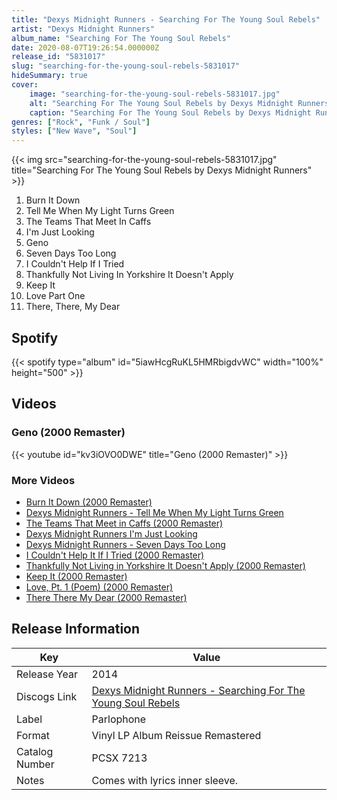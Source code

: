 ```yaml
---
title: "Dexys Midnight Runners - Searching For The Young Soul Rebels"
artist: "Dexys Midnight Runners"
album_name: "Searching For The Young Soul Rebels"
date: 2020-08-07T19:26:54.000000Z
release_id: "5831017"
slug: "searching-for-the-young-soul-rebels-5831017"
hideSummary: true
cover:
    image: "searching-for-the-young-soul-rebels-5831017.jpg"
    alt: "Searching For The Young Soul Rebels by Dexys Midnight Runners"
    caption: "Searching For The Young Soul Rebels by Dexys Midnight Runners"
genres: ["Rock", "Funk / Soul"]
styles: ["New Wave", "Soul"]
---
```


{{< img src="searching-for-the-young-soul-rebels-5831017.jpg" title="Searching For The Young Soul Rebels by Dexys Midnight Runners" >}}

<!-- section break -->

1. Burn It Down
2. Tell Me When My Light Turns Green
3. The Teams That Meet In Caffs
4. I'm Just Looking
5. Geno
6. Seven Days Too Long
7. I Couldn't Help If I Tried
8. Thankfully Not Living In Yorkshire It Doesn't Apply
9. Keep It
10. Love Part One
11. There, There, My Dear

<!-- section break -->


## Spotify
{{< spotify type="album" id="5iawHcgRuKL5HMRbigdvWC" width="100%" height="500" >}}



## Videos
### Geno (2000 Remaster)
{{< youtube id="kv3iOVO0DWE" title="Geno (2000 Remaster)" >}}<br>

### More Videos

- [Burn It Down (2000 Remaster)](https://www.youtube.com/watch?v=IV6WFnLUl10)
- [Dexys Midnight Runners     -    Tell Me When My Light Turns Green](https://www.youtube.com/watch?v=5mYxZUJt4xc)
- [The Teams That Meet in Caffs (2000 Remaster)](https://www.youtube.com/watch?v=JUp2m6kzn_0)
- [Dexys Midnight Runners I'm Just Looking](https://www.youtube.com/watch?v=ohhwKf2xQwg)
- [Dexys Midnight Runners - Seven Days Too Long](https://www.youtube.com/watch?v=9yfZMEFt4j4)
- [I Couldn't Help It If I Tried (2000 Remaster)](https://www.youtube.com/watch?v=1bl7iiJ3pc0)
- [Thankfully Not Living in Yorkshire It Doesn't Apply (2000 Remaster)](https://www.youtube.com/watch?v=PJqz2QpK1QE)
- [Keep It (2000 Remaster)](https://www.youtube.com/watch?v=0KKsgU0zQOY)
- [Love, Pt. 1 (Poem) (2000 Remaster)](https://www.youtube.com/watch?v=bAB5okWV9s4)
- [There There My Dear (2000 Remaster)](https://www.youtube.com/watch?v=OQHFTLIbRLU)


## Release Information
|  Key           | Value                                                |
| ---------------| ---------------------------------------------------- |
| Release Year   | 2014                                   |
| Discogs Link   | [Dexys Midnight Runners - Searching For The Young Soul Rebels](https://www.discogs.com/release/5831017-Dexys-Midnight-Runners-Searching-For-The-Young-Soul-Rebels) |
| Label          | Parlophone |
| Format         | Vinyl LP Album Reissue Remastered |
| Catalog Number | PCSX 7213 |
| Notes | Comes with lyrics inner sleeve. |